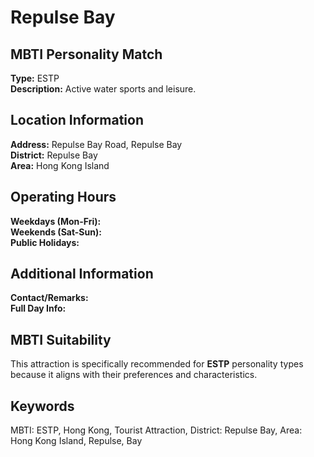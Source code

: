 # Repulse Bay

## MBTI Personality Match
**Type:** ESTP  
**Description:** Active water sports and leisure.

## Location Information
**Address:** Repulse Bay Road, Repulse Bay  
**District:** Repulse Bay  
**Area:** Hong Kong Island

## Operating Hours
**Weekdays (Mon-Fri):**   
**Weekends (Sat-Sun):**   
**Public Holidays:** 

## Additional Information
**Contact/Remarks:**   
**Full Day Info:** 

## MBTI Suitability
This attraction is specifically recommended for **ESTP** personality types because it aligns with their preferences and characteristics.

## Keywords
MBTI: ESTP, Hong Kong, Tourist Attraction, District: Repulse Bay, Area: Hong Kong Island, Repulse, Bay
